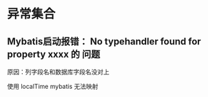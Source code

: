 
# 异常集合


## Mybatis启动报错： No typehandler found for property xxxx 的 问题

原因：列字段名和数据库字段名没对上

使用 localTime mybatis 无法映射

